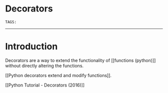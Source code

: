 # Decorators
`TAGS:` 

---
# Introduction
Decorators are a way to extend the functionality of [[functions (python)]] without directly altering the functions. 

[[Python decorators extend and modify functions]]. 

[[Python Tutorial - Decorators (2016)]]